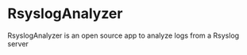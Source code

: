 RsyslogAnalyzer
===============

RsyslogAnalyzer is an open source app to analyze logs from a Rsyslog server
